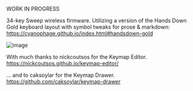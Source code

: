 WORK IN PROGRESS

34-key Sweep wireless firmware. Utilizing a version of the Hands Down Gold keyboard layout with symbol tweaks for prose & markdown: https://cyanophage.github.io/index.html#handsdown-gold

![image](https://github.com/user-attachments/assets/b141a9a0-22b6-41d4-b585-f57d223d7542)

With much thanks to nickcoutsos for the Keymap Editor. https://nickcoutsos.github.io/keymap-editor/

... and to caksoylar for the Keymap Drawer. https://github.com/caksoylar/keymap-drawer







